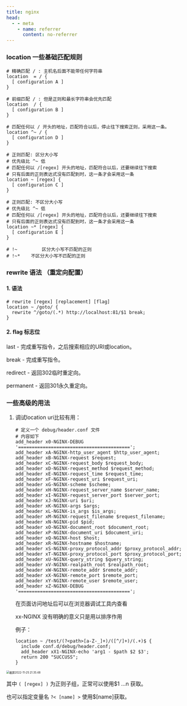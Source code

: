 ```yaml
---
title: nginx
head:
  - - meta
    - name: referrer
      content: no-referrer
---
```

### location 一些基础匹配规则

```nginx
# 精确匹配 / : 主机名后面不能带任何字符串
location  = / {
  [ configuration A ] 
}

# 前缀匹配 / : 但是正则和最长字符串会优先匹配
location  / {
  [ configuration B ] 
}

# 匹配任何以 / 开头的地址，匹配符合以后，停止往下搜索正则，采用这一条。
location ^~ / {
  [ configuration D ] 
}

# 正则匹配: 区分大小写
# 优先级比 ^~ 低
# 匹配任何以 /[regex] 开头的地址，匹配符合以后，还要继续往下搜索
# 只有后面的正则表达式没有匹配到时，这一条才会采用这一条
location ~ [regex] {
  [ configuration C ] 
}

# 正则匹配: 不区分大小写
# 优先级比 ^~ 低
# 匹配任何以 /[regex] 开头的地址，匹配符合以后，还要继续往下搜索
# 只有后面的正则表达式没有匹配到时，这一条才会采用这一条
location ~* [regex] {
  [ configuration E ] 
}

# !~ 		 区分大小写不匹配的正则
# !~*    不区分大小写不匹配的正则
```







### rewrite 语法 （重定向配置）

#### 1. 语法 

```nginx
# rewrite [regex] [replacement] [flag]
location ~ /goto/ {
  rewrite ^/goto/(.*) http://localhost:81/$1 break;
}
```



#### 2. flag 标志位

last - 完成重写指令，之后搜索相应的URI或location。 

break - 完成重写指令。 

redirect - 返回302临时重定向。 

permanent - 返回301永久重定向。







### 一些高级的用法

1. 调试location uri比较有用：

   ```nginx
   # 定义一个 debug/header.conf 文件
   # 内容如下
   add_header x0-NGINX-DEBUG '=========================================';
   add_header xA-NGINX-http_user_agent $http_user_agent;
   add_header xB-NGINX-request $request;
   add_header xC-NGINX-request_body $request_body;
   add_header xD-NGINX-request_method $request_method;
   add_header xE-NGINX-request_time $request_time;
   add_header xF-NGINX-request_uri $request_uri;
   add_header xG-NGINX-scheme $scheme;
   add_header xH-NGINX-request_server_name $server_name;
   add_header xI-NGINX-request_server_port $server_port;
   add_header xJ-NGINX-uri $uri;
   add_header xK-NGINX-args $args;
   add_header xL-NGINX-is_args $is_args;
   add_header xM-NGINX-request_filename $request_filename;
   add_header xN-NGINX-pid $pid;
   add_header xO-NGINX-document_root $document_root;
   add_header xP-NGINX-document_uri $document_uri;
   add_header xQ-NGINX-host $host;
   add_header xR-NGINX-hostname $hostname;
   add_header xS-NGINX-proxy_protocol_addr $proxy_protocol_addr;
   add_header xT-NGINX-proxy_protocol_port $proxy_protocol_port;
   add_header xU-NGINX-query_string $query_string;
   add_header xV-NGINX-realpath_root $realpath_root;
   add_header xW-NGINX-remote_addr $remote_addr;
   add_header xX-NGINX-remote_port $remote_port;
   add_header xY-NGINX-remote_user $remote_user;
   add_header xZ-NGINX-DEBUG '=========================================';
   ```

   在页面访问地址后可以在浏览器调试工具内查看

   xx-NGINX 没有明确的意义只是用以排序作用

   例子：

   ```nginx
   location ~ /test/(?<path>[a-Z-_]+)/([^/]+)/(.+)$ {
     include conf.d/debug/header.conf;
     add_header xX1-NGINX-echo 'arg1 - $path $2 $3';
     return 200 "SUCCUSS";
   }
   ```

   

<img src="https://i0.hdslb.com/bfs/album/9ac67ec2bda9cba23b3cedbefcca4931440acda6.png" alt="截屏2022-11-25 21.35.48" style="zoom:50%;" />



其中 `( [regex] )` 为正则子组，正常可以使用$1 ...n 获取。

也可以指定变量名 `?< [name] >` 使用$[name]获取。

